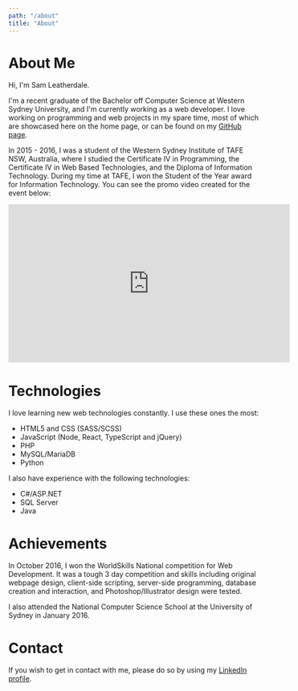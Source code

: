 ```yaml
---
path: "/about"
title: "About"
---
```

# About Me

Hi, I'm Sam Leatherdale. 

I'm a recent graduate of the Bachelor off Computer Science at Western Sydney University, and I'm currently working as a web developer.
I love working on programming and web projects in my spare time, most of which are showcased here on the home page, or can be found on my [GitHub page](https://github.com/SamLeatherdale).
    
In 2015 - 2016, I was a student of the Western Sydney Institute of TAFE NSW, Australia, where I studied the Certificate IV in Programming, the Certificate IV in Web Based Technologies, and the Diploma of Information Technology. During my time at TAFE, I won the Student of the Year award for Information Technology. You can see the promo video created for the event below:


<iframe width="560" height="315" src="https://www.youtube.com/embed/BdAlXuwlHoQ" frameBorder="0"
        allow="accelerometer; autoplay; encrypted-media; gyroscope; picture-in-picture"
        allowFullScreen></iframe>

# Technologies
I love learning new web technologies constantly. I use these ones the most:

* HTML5 and CSS (SASS/SCSS)
* JavaScript (Node, React, TypeScript and jQuery)
* PHP
* MySQL/MariaDB
* Python

I also have experience with the following technologies:
* C#/ASP.NET
* SQL Server
* Java

# Achievements
In October 2016, I won the WorldSkills National competition for Web Development. It was a tough 3 day competition and skills including original webpage design, client-side scripting, server-side programming, database creation and interaction, and Photoshop/Illustrator design were tested.

I also attended the National Computer Science School at the University of Sydney in January 2016.

# Contact
If you wish to get in contact with me, please do so by using my [LinkedIn profile](https://www.linkedin.com/in/samleatherdale/).